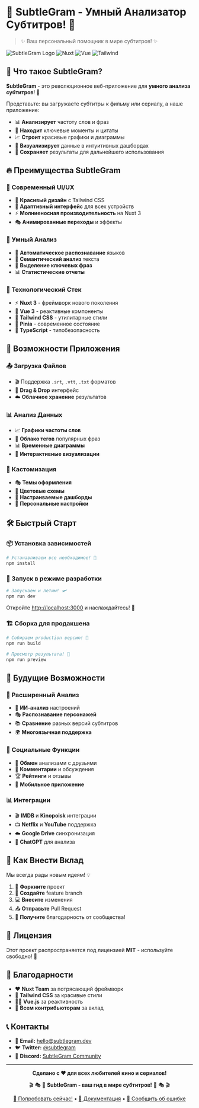 # 🎉 SubtleGram - Умный Анализатор Субтитров! 🎉

> ✨ Ваш персональный помощник в мире субтитров! ✨

![SubtleGram Logo](https://img.shields.io/badge/SubtleGram-🎬-brightgreen?style=for-the-badge&logo=video&logoColor=white)
![Nuxt](https://img.shields.io/badge/Nuxt-3-00DC82?style=for-the-badge&logo=nuxt.js&logoColor=white)
![Vue](https://img.shields.io/badge/Vue-3-4FC08D?style=for-the-badge&logo=vue.js&logoColor=white)
![Tailwind](https://img.shields.io/badge/Tailwind-06B6D4?style=for-the-badge&logo=tailwind-css&logoColor=white)

## 🌟 Что такое SubtleGram?

**SubtleGram** - это революционное веб-приложение для **умного анализа субтитров**! 🚀

Представьте: вы загружаете субтитры к фильму или сериалу, а наше приложение:
- 📊 **Анализирует** частоту слов и фраз
- 🎯 **Находит** ключевые моменты и цитаты
- 📈 **Строит** красивые графики и диаграммы
- 🎨 **Визуализирует** данные в интуитивных дашбордах
- 💾 **Сохраняет** результаты для дальнейшего использования

## 🔥 Преимущества SubtleGram

### 🎨 **Современный UI/UX**
- 🌈 **Красивый дизайн** с Tailwind CSS
- 📱 **Адаптивный интерфейс** для всех устройств
- ⚡ **Молниеносная производительность** на Nuxt 3
- 🎭 **Анимированные переходы** и эффекты

### 🧠 **Умный Анализ**
- 🤖 **Автоматическое распознавание** языков
- 📝 **Семантический анализ** текста
- 🎯 **Выделение ключевых фраз**
- 📊 **Статистические отчеты**

### 🚀 **Технологический Стек**
- ⚡ **Nuxt 3** - фреймворк нового поколения
- 🎨 **Vue 3** - реактивные компоненты
- 💨 **Tailwind CSS** - утилитарные стили
- 🏪 **Pinia** - современное состояние
- 🎯 **TypeScript** - типобезопасность

## 🎯 Возможности Приложения

### 📤 **Загрузка Файлов**
- 🎬 Поддержка `.srt`, `.vtt`, `.txt` форматов
- 📁 **Drag & Drop** интерфейс
- ☁️ **Облачное хранение** результатов

### 📊 **Анализ Данных**
- 📈 **Графики частоты слов**
- 🎯 **Облако тегов** популярных фраз
- 📊 **Временные диаграммы**
- 🎪 **Интерактивные визуализации**

### 🎨 **Кастомизация**
- 🎭 **Темы оформления**
- 🌈 **Цветовые схемы**
- 📏 **Настраиваемые дашборды**
- 🎨 **Персональные настройки**

## 🛠️ Быстрый Старт

### 📦 Установка зависимостей
```bash
# Устанавливаем все необходимое! 🎉
npm install
```

### 🚀 Запуск в режиме разработки
```bash
# Запускаем и летим! 🛩️
npm run dev
```

Откройте [http://localhost:3000](http://localhost:3000) и наслаждайтесь! 🌟

### 🏗️ Сборка для продакшена
```bash
# Собираем production версию! 💪
npm run build

# Просмотр результата! 👀
npm run preview
```

## 🎪 Будущие Возможности

### 🌟 **Расширенный Анализ**
- 🤖 **ИИ-анализ** настроений
- 🎭 **Распознавание персонажей**
- 📚 **Сравнение** разных версий субтитров
- 🌍 **Многоязычная поддержка**

### 🎨 **Социальные Функции**
- 👥 **Обмен** анализами с друзьями
- 💬 **Комментарии** и обсуждения
- 🏆 **Рейтинги** и отзывы
- 📱 **Мобильное приложение**

### 📊 **Интеграции**
- 🎬 **IMDB** и **Kinopoisk** интеграции
- 📺 **Netflix** и **YouTube** поддержка
- ☁️ **Google Drive** синхронизация
- 🤖 **ChatGPT** для анализа

## 🤝 Как Внести Вклад

Мы всегда рады новым идеям! 💡

1. 🍴 **Форкните** проект
2. 🌿 **Создайте** feature branch
3. 💻 **Внесите** изменения
4. 📤 **Отправьте** Pull Request
5. 🎉 **Получите** благодарность от сообщества!

## 📄 Лицензия

Этот проект распространяется под лицензией **MIT** - используйте свободно! 📜

## 🙏 Благодарности

- ❤️ **Nuxt Team** за потрясающий фреймворк
- 🎨 **Tailwind CSS** за красивые стили
- 👨‍💻 **Vue.js** за реактивность
- 🎯 **Всем контрибьюторам** за вклад

## 📞 Контакты

- 📧 **Email:** hello@subtlegram.dev
- 🐦 **Twitter:** [@subtlegram](https://twitter.com/subtlegram)
- 💬 **Discord:** [SubtleGram Community](https://discord.gg/subtlegram)

---

<div align="center">

**Сделано с ❤️ для всех любителей кино и сериалов!**

🎬 🎭 🌟 **SubtleGram - ваш гид в мире субтитров!** 🌟 🎭 🎬

[🚀 Попробовать сейчас!](http://localhost:3000) • [📖 Документация](https://docs.subtlegram.dev) • [🐛 Сообщить об ошибке](https://github.com/subtlegram/issues)

</div>
